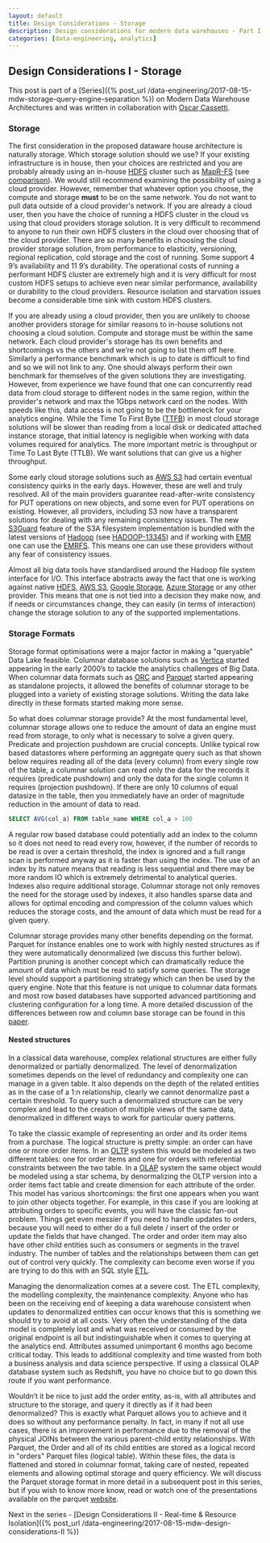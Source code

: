 ```yaml
---
layout: default
title: Design Considerations - Storage
description: Design considerations for modern data warehouses - Part I
categories: [data-engineering, analytics]
---
```


## Design Considerations I - Storage

This post is part of a [Series]({% post_url /data-engineering/2017-08-15-mdw-storage-query-engine-separation %}) on Modern Data Warehouse Architectures and was written in collaboration with [Oscar Cassetti](https://ocassetti.github.io).

### Storage

The first consideration in the proposed dataware house architecture is naturally storage. Which storage solution should we use? If your existing infrastructure is in house, then your choices are restricted and you are probably already using an in-house [HDFS](http://hadoop.apache.org/) cluster such as [MapR-FS](https://mapr.com/products/mapr-fs/) (see [comparison](https://mapr.com/blog/mapr-fs-vs-hdfs-5-minute-guide-understanding-their-differences-whiteboard-walkthrough/)). We would still recommend examining the possibility of using a cloud provider. However, remember that whatever option you choose, the compute and storage **must** to be on the same network. You do not want to pull data outside of a cloud provider's network. If you are already a cloud user, then you have the choice of running a HDFS cluster in the cloud vs using that cloud providers storage solution. It is very difficult to recommend to anyone to run their own HDFS clusters in the cloud over choosing that of the cloud provider. There are so many benefits in choosing the cloud provider storage solution, from performance to elasticity, versioning, regional replication, cold storage and the cost of running. Some support 4 9’s availability and 11 9’s durability. The operational costs of running a performant HDFS cluster are extremely high and it is very difficult for most custom HDFS setups to achieve even near similar performance, availability or durability to the cloud providers. Resource isolation and starvation issues become a considerable time sink with custom HDFS clusters. 

If you are already using a cloud provider, then you are unlikely to choose another providers storage for similar reasons to in-house solutions not choosing a cloud solution. Compute and storage must be within the same network. Each cloud provider's storage has its own benefits and shortcomings vs the others and we’re not going to list them off here. Similarly a performance benchmark which is up to date is difficult to find and so we will not link to any. One should always perform their own benchmark for themselves of the given solutions they are investigating. However, from experience we have found that one can concurrently read data from cloud storage to different nodes in the same region, within the provider's network and max the 1Gbps network card on the nodes. With speeds like this, data access is not going to be the bottleneck for your analytics engine. While the Time To First Byte ([TTFB](https://en.wikipedia.org/wiki/Time_To_First_Byte)) in most cloud storage solutions will be slower than reading from a local disk or dedicated attached instance storage, that initial latency is negligible when working with data volumes required for analytics. The more important metric is throughput or Time To Last Byte (TTLB). We want solutions that can give us a higher throughput.  

Some early cloud storage solutions such as [AWS S3](https://aws.amazon.com/s3/) had certain eventual consistency quirks in the early days. However, these are well and truly resolved. All of the main providers guarantee read-after-write consistency for PUT operations on new objects, and some even for PUT operations on existing. However, all providers, including S3 now have a transparent solutions for dealing with any remaining consistency issues. The new [S3Guard](https://docs.hortonworks.com/HDPDocuments/HDP2/HDP-2.6.1/bk_cloud-data-access/content/s3-guard.html) feature of the S3A filesystem implementation is bundled with the latest versions of [Hadoop](http://hadoop.apache.org/) (see [HADOOP-13345](https://issues.apache.org/jira/browse/HADOOP-13345)) and if working with [EMR](https://aws.amazon.com/emr/) one can use the [EMRFS](http://docs.aws.amazon.com/emr/latest/ManagementGuide/emr-fs.html). This means one can use these providers without any fear of consistency issues.

Almost all big data tools have standardised around the Hadoop file system interface for I/O. This interface abstracts away the fact that one is working against native [HDFS](http://hadoop.apache.org/), [AWS S3](https://aws.amazon.com/s3/), [Google Storage](https://cloud.google.com/storage/), [Azure Storage](https://docs.microsoft.com/en-us/azure/storage/storage-introduction) or any other provider. This means that one is not tied into a decision they make now, and if needs or circumstances change, they can easily (in terms of interaction) change the storage solution to any of the supported implementations.

### Storage Formats

Storage format optimisations were a major factor in making a "queryable" Data Lake feasible. Columnar database solutions such as [Vertica](https://www.vertica.com) started appearing in the early 2000’s to tackle the analytics challenges of Big Data. When columnar data formats such as [ORC](https://orc.apache.org/) and [Parquet](https://parquet.apache.org/) started appearing as standalone projects, it allowed the benefits of columnar storage to be plugged into a variety of existing storage solutions. Writing the data lake directly in these formats started making more sense.

So what does columnar storage provide? At the most fundamental level, columnar storage allows one to reduce the amount of data an engine must read from storage, to only what is necessary to solve a given query. Predicate and projection pushdown are crucial concepts. Unlike typical row based datastores where performing an aggregate query such as that shown below requires reading all of the data (every column) from every single row of the table, a columnar solution can read only the data for the records it requires (predicate pushdown)  and only the data for the single column it requires (projection pushdown). If there are only 10 columns of equal datasize in the table, then you immediately have an order of magnitude reduction in the amount of data to read.  

```sql
SELECT AVG(col_a) FROM table_name WHERE col_a > 100
```

A regular row based database could potentially add an index to the column so it does not need to read every row, however, if the number of records to be read is over a certain threshold, the index is ignored and a full range scan is performed anyway as it is faster than using the index. The use of an index by its nature means that reading is less sequential and there may be more random IO which is extremely detrimental to analytical queries. Indexes also require additional storage. Columnar storage not only removes the need for the storage used by indexes, it also handles sparse data and allows for optimal encoding and compression of the column values which reduces the storage costs, and the amount of data which must be read for a given query. 

Columnar storage provides many other benefits depending on the format. Parquet for instance enables one to work with highly nested structures as if they were automatically denormalized (we discuss this further below). Partition pruning is another concept which can dramatically reduce the amount of data which must be read to satisfy some queries. The storage level should support a partitioning strategy which can then be used by the query engine. Note that this feature is not unique to columnar data formats and most row based databases have supported advanced partitioning and clustering configuration for a long time. A more detailed discussion of the differences between row and column base storage can be found in this [paper](http://db.csail.mit.edu/pubs/ssbm.pdf).

#### Nested structures

In a classical data warehouse, complex relational structures are either fully denormalized or partially denormalized. The level of denormalization sometimes depends on the level of redundancy and complexity one can manage in a given table. It also depends on the depth of the related entities as in the case of a 1:n relationship, clearly we cannot denormalize past a certain threshold. To query such a denormalized structure can be very complex and lead to the creation of multiple views of the same data, denormalized in different ways to work for particular query patterns. 

To take the classic example of representing an order and its order items from a purchase. The logical structure is pretty simple: an order can have one or more order items. In an [OLTP](https://en.wikipedia.org/wiki/Online_transaction_processing) system this would be modeled as two different tables: one for order items and one for orders with referential constraints between the two table. In a [OLAP](https://en.wikipedia.org/wiki/Online_analytical_processing) system the same object would be modeled using a star schema, by denormalizing the OLTP version into a order items fact table and create dimension for each attribute of the order. This model has various shortcomings: the first one appears when you want to join other objects together. For example, in this case if you are looking at attributing orders to specific events, you will have the classic fan-out problem. Things get even messier if you need to handle updates to orders, because you will need to either do a full delete / insert of the order or update the fields that have changed. The order and order item may also have other child entities such as consumers or segments in the travel industry. The number of tables and the relationships between them can get out of control very quickly. The complexity can become even worse if you are trying to do this with an SQL style [ETL](https://en.wikipedia.org/wiki/Extract,_transform,_load).

Managing the denormalization comes at a severe cost. The ETL complexity, the modelling complexity, the maintenance complexity. Anyone who has been on the receiving end of keeping a data warehouse consistent when updates to denormalized entities can occur knows that this is something we should try to avoid at all costs. Very often the understanding of the data model is completely lost and what was received or consumed by the original endpoint is all but indistinguishable when it comes to querying at the analytics end. Attributes assumed unimportant 6 months ago become critical today. This leads to additional complexity and time wasted from both a business analysis and data science perspective. If using a classical OLAP database system such as Redshift, you have no choice but to go down this route if you want performance. 

Wouldn’t it be nice to just add the order entity, as-is, with all attributes and structure to the storage, and query it directly as if it had been denormalized? This is exactly what Parquet allows you to achieve and it does so without any performance penalty. In fact, in many if not all use cases, there is an improvement in performance due to the removal of the physical JOINs between the various parent-child entity relationships. With Parquet, the Order and all of its child entities are stored as a logical record in "orders" Parquet files (logical table). Within these files, the data is flattened and stored in columnar format, taking care of nested, repeated elements and allowing optimal storage and query efficiency. We will discuss the Parquet storage format in more detail in a subsequent post in this series, but if you wish to know more know, read or watch one of the presentations available on the parquet [website](https://parquet.apache.org/presentations/).


Next in the series - [Design Considerations II - Real-time & Resource Isolation]({% post_url /data-engineering/2017-08-15-mdw-design-considerations-II %})